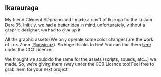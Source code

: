 ## Ikarauraga

My friend Clément Stéphano and I made a ripoff of Ikaruga for the Ludum Dare 35. Initialy, we had a better idea in mind, unfortunately, without a graphic designer, we had to give up it.

All the graphic assets (We only operate some color changes) are the work of Luis Zuno ([@ansimuz](https://twitter.com/ansimuz)). So huge thanks to him!
You can find them [here](http://ansimuz.com/site/archives/794) under the CC0 Licence.

We thought we sould do the same for the assets (scripts, sounds, etc...) we made. So, we're giving them away under the CC0 Licence too! Feel free to grab them for your next project!
